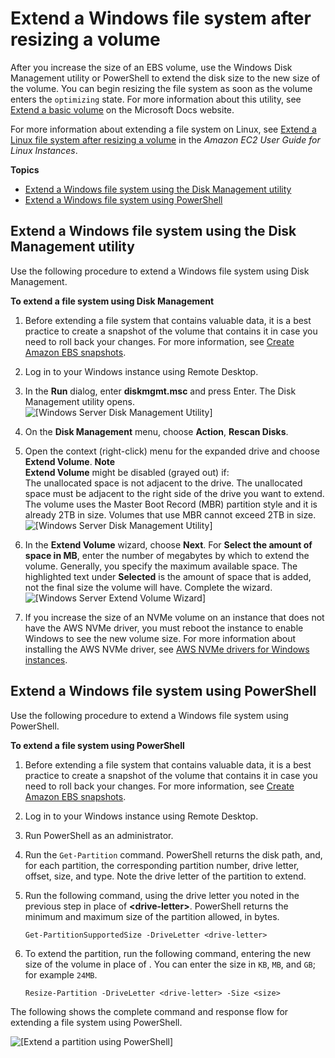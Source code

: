 # Extend a Windows file system after resizing a volume<a name="recognize-expanded-volume-windows"></a>

After you increase the size of an EBS volume, use the Windows Disk Management utility or PowerShell to extend the disk size to the new size of the volume\. You can begin resizing the file system as soon as the volume enters the `optimizing` state\. For more information about this utility, see [Extend a basic volume](https://docs.microsoft.com/en-us/windows-server/storage/disk-management/extend-a-basic-volume) on the Microsoft Docs website\.

For more information about extending a file system on Linux, see [Extend a Linux file system after resizing a volume](https://docs.aws.amazon.com/AWSEC2/latest/UserGuide/recognize-expanded-volume-linux.html) in the *Amazon EC2 User Guide for Linux Instances*\.

**Topics**
+ [Extend a Windows file system using the Disk Management utility](#recognize-expanded-volume-windows-disk-management)
+ [Extend a Windows file system using PowerShell](#recognize-expanded-volume-windows-powershell)

## Extend a Windows file system using the Disk Management utility<a name="recognize-expanded-volume-windows-disk-management"></a>

Use the following procedure to extend a Windows file system using Disk Management\.

**To extend a file system using Disk Management**

1. Before extending a file system that contains valuable data, it is a best practice to create a snapshot of the volume that contains it in case you need to roll back your changes\. For more information, see [Create Amazon EBS snapshots](ebs-creating-snapshot.md)\.

1. Log in to your Windows instance using Remote Desktop\.

1. In the **Run** dialog, enter **diskmgmt\.msc** and press Enter\. The Disk Management utility opens\.  
![\[Windows Server Disk Management Utility\]](http://docs.aws.amazon.com/AWSEC2/latest/WindowsGuide/images/Expand-Volume-Win2008-before.png)

1. On the **Disk Management** menu, choose **Action**, **Rescan Disks**\.

1. Open the context \(right\-click\) menu for the expanded drive and choose **Extend Volume**\.
**Note**  
**Extend Volume** might be disabled \(grayed out\) if:  
The unallocated space is not adjacent to the drive\. The unallocated space must be adjacent to the right side of the drive you want to extend\.
The volume uses the Master Boot Record \(MBR\) partition style and it is already 2TB in size\. Volumes that use MBR cannot exceed 2TB in size\.  
![\[Windows Server Disk Management Utility\]](http://docs.aws.amazon.com/AWSEC2/latest/WindowsGuide/images/Expand-Volume-Win2008-before-menu.png)

1. In the **Extend Volume** wizard, choose **Next**\. For **Select the amount of space in MB**, enter the number of megabytes by which to extend the volume\. Generally, you specify the maximum available space\. The highlighted text under **Selected** is the amount of space that is added, not the final size the volume will have\. Complete the wizard\.  
![\[Windows Server Extend Volume Wizard\]](http://docs.aws.amazon.com/AWSEC2/latest/WindowsGuide/images/Extend-Volume-Wizard-Win2008.png)

1. If you increase the size of an NVMe volume on an instance that does not have the AWS NVMe driver, you must reboot the instance to enable Windows to see the new volume size\. For more information about installing the AWS NVMe driver, see [AWS NVMe drivers for Windows instances](aws-nvme-drivers.md)\.

## Extend a Windows file system using PowerShell<a name="recognize-expanded-volume-windows-powershell"></a>

Use the following procedure to extend a Windows file system using PowerShell\.

**To extend a file system using PowerShell**

1. Before extending a file system that contains valuable data, it is a best practice to create a snapshot of the volume that contains it in case you need to roll back your changes\. For more information, see [Create Amazon EBS snapshots](ebs-creating-snapshot.md)\.

1. Log in to your Windows instance using Remote Desktop\.

1. Run PowerShell as an administrator\.

1. Run the `Get-Partition` command\. PowerShell returns the disk path, and, for each partition, the corresponding partition number, drive letter, offset, size, and type\. Note the drive letter of the partition to extend\.

1. Run the following command, using the drive letter you noted in the previous step in place of **<drive\-letter>**\. PowerShell returns the minimum and maximum size of the partition allowed, in bytes\.

   ```
   Get-PartitionSupportedSize -DriveLetter <drive-letter>
   ```

1. To extend the partition, run the following command, entering the new size of the volume in place of **<size>**\. You can enter the size in `KB`, `MB`, and `GB`; for example `24MB`\.

   ```
   Resize-Partition -DriveLetter <drive-letter> -Size <size>
   ```

The following shows the complete command and response flow for extending a file system using PowerShell\.

![\[Extend a partition using PowerShell\]](http://docs.aws.amazon.com/AWSEC2/latest/WindowsGuide/images/ebs-extend-powershell.PNG)
